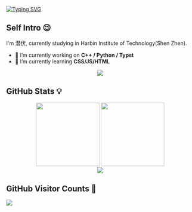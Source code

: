 <a href="https://git.io/typing-svg"><img src="https://readme-typing-svg.demolab.com?font=Fira+Code&pause=1000&random=false&width=435&lines=Hi+there+%F0%9F%91%8B" alt="Typing SVG" /></a>

## Self Intro 😉
I'm 潜伏, currently studying in Harbin Institute of Technology(Shen Zhen).
- 🔭 I’m currently working on **C++ / Python / Typst**
- 🌱 I’m currently learning **CSS/JS/HTML**

<p align="center">
  <a href="https://skillicons.dev">
    <img src="https://skillicons.dev/icons?i=git,docker,c,cpp,vim,bash,cmake,html,css,latex,linux,md,nginx,py,qt" />
  </a>
</p>

## GitHub Stats 💡

<div align="center">
<span>  </span>
<img height="170px" src="https://github-readme-stats.vercel.app/api?username=capoo-fan" /><span>  </span><img height="170px" src="https://github-readme-stats.vercel.app/api/top-langs/?username=capoo-fan&layout=compact" />
<span>  </span>
</div>

<div align="center">
    <img src="https://github.com/longlin10086/**longlin10086**/blob/output/github-snake.svg" />
</div>

## GitHub Visitor Counts 🎉
<img src="https://count.getloli.com/get/@:capoo-fan?theme=rule34">

<!--
**capoo-fan/capoo-fan** is a ✨ _special_ ✨ repository because its `README.md` (this file) appears on your GitHub profile.

Here are some ideas to get you started:

- 🔭 I’m currently working on ...
- 🌱 I’m currently learning ...
- 👯 I’m looking to collaborate on ...
- 🤔 I’m looking for help with ...
- 💬 Ask me about ...
- 📫 How to reach me: ...

- 😄 Pronouns: ...
- ⚡ Fun fact: ...
-->
